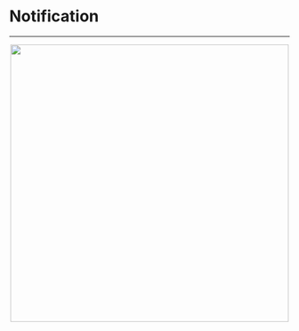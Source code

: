 # Notification
---
<p align="center">
      <img width="500" src="https://user-images.githubusercontent.com/51033703/227489087-b4759de9-c102-4dd2-a442-2a0542416d26.png">
 </p>
